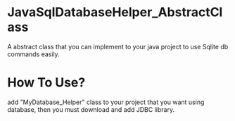 # JavaSqlDatabaseHelper_AbstractClass
A abstract class that you can implement to your java project to use Sqlite db commands easily.

# How To Use?
add "MyDatabase_Helper" class to your project that you want using database, then you must download and add JDBC library.
